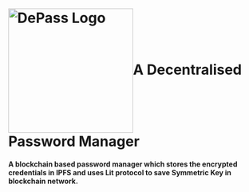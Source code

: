 # <img align="center" src="https://github.com/hridampalwe/DePass/assets/24793580/1a385367-1007-4a2c-8eb5-c25f2445b27f" alt="DePass Logo" width="250"/>A Decentralised Password Manager

#### A blockchain based password manager which stores the encrypted credentials in IPFS and uses Lit protocol to save Symmetric Key in blockchain network.

